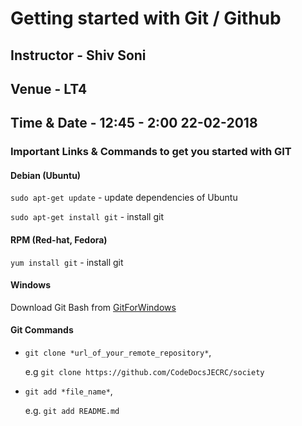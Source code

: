 # Getting started with Git / Github

## Instructor - Shiv Soni
## Venue - LT4
## Time & Date - 12:45 - 2:00 22-02-2018

### Important Links & Commands to get you started with **GIT**
#### Debian (Ubuntu)
`sudo apt-get update` - update dependencies of Ubuntu

`sudo apt-get install git` - install git
#### RPM (Red-hat, Fedora)
`yum install git` - install git
#### Windows
Download Git Bash from [GitForWindows](https://gitforwindows.org)

#### Git Commands
- `git clone *url_of_your_remote_repository*`,

  e.g `git clone https://github.com/CodeDocsJECRC/society`
- `git add *file_name*`,

  e.g. `git add README.md`
